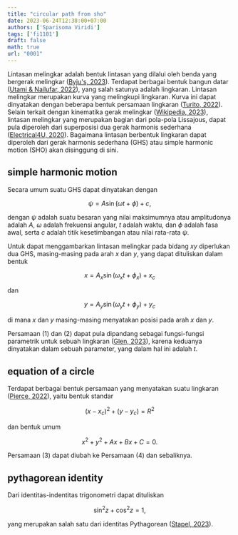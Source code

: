 ```yaml
---
title: "circular path from sho"
date: 2023-06-24T12:38:00+07:00
authors: ['Sparisoma Viridi']
tags: ['fi1101']
draft: false
math: true
url: "0001"
---
```

Lintasan melingkar adalah bentuk lintasan yang dilalui oleh benda yang bergerak melingkar ([Byju's, 2023](https://byjus.com/jee/circular-motion/)). Terdapat berbagai bentuk bangun datar ([Utami & Nailufar, 2022](https://www.kompas.com/skola/read/2021/01/22/192636669/ciri-ciri-dan-sifat-bangun-datar)), yang salah satunya adalah lingkaran. Lintasan melingkar merupakan kurva yang melingkupi lingkaran. Kurva ini dapat dinyatakan dengan beberapa bentuk persamaan lingkaran ([Turito, 2022](https://www.turito.com/blog/one-on-one-online-tutoring/equation-of-a-circle)). Selain terkait dengan kinematika gerak melingkar ([Wikipedia, 2023](https://en.wikipedia.org/w/index.php?oldid=1160541978)), lintasan melingkar yang merupakan bagian dari pola-pola Lissajous, dapat pula diperoleh dari superposisi dua gerak harmonis sederhana ([Electrical4U, 2020](https://www.electrical4u.com/lissajous-patterns-of-cro/)). Bagaimana lintasan berbentuk lingkaran dapat diperoleh dari gerak harmonis sederhana (GHS) atau simple harmonic motion (SHO) akan disinggung di sini.


## simple harmonic motion
Secara umum suatu GHS dapat dinyatakan dengan

$$
\psi = A \sin (\omega t + \phi) + c,
$$

dengan $\psi$ adalah suatu besaran yang nilai maksimumnya atau amplitudonya adalah $A$, $\omega$ adalah frekuensi angular, $t$ adalah waktu, dan $\phi$ adalah fasa awal, serta $c$ adalah titik kesetimbangan atau nilai rata-rata $\psi$.

Untuk dapat menggambarkan lintasan melingkar pada bidang $xy$ diperlukan dua GHS, masing-masing pada arah $x$ dan $y$, yang dapat dituliskan dalam bentuk

$$\tag{1}
x = A_x \sin (\omega_x t + \phi_x) + x_c
$$

dan

$$\tag{2}
y = A_y \sin (\omega_y t + \phi_y) + y_c
$$

di mana $x$ dan $y$ masing-masing menyatakan posisi pada arah $x$ dan $y$.

Persamaan (1) dan (2) dapat pula dipandang sebagai fungsi-fungsi parametrik untuk sebuah lingkaran ([Glen, 2023](https://www.statisticshowto.com/parametric-function/)), karena keduanya dinyatakan dalam sebuah parameter, yang dalam hal ini adalah $t$.


## equation of a circle
Terdapat berbagai bentuk persamaan yang menyatakan suatu lingkaran ([Pierce, 2022](https://www.mathsisfun.com/algebra/circle-equations.html)), yaitu bentuk standar

$$\tag{3}
(x - x_c)^2 + (y - y_c) = R^2
$$

dan bentuk umum

$$\tag{4}
x^2 + y^2 + Ax + Bx + C = 0.
$$

Persamaan (3) dapat diubah ke Persamaan (4) dan sebaliknya.


## pythagorean identity
Dari identitas-indentitas trigonometri dapat dituliskan

$$\tag{5}
\sin^2 z + \cos^2 z = 1,
$$

yang merupakan salah satu dari identitas Pythagorean ([Stapel, 2023](https://www.purplemath.com/modules/idents.htm)).
